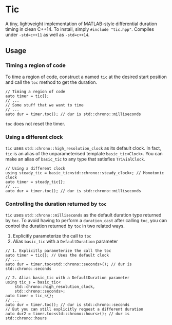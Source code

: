 # Tic
A tiny, lightweight implementation of MATLAB-style differential duration
timing in clean C++14. To install, simply `#include "tic.hpp"`. Compiles
under `-std=c++11` as well as `-std=c++14`.

## Usage
### Timing a region of code
To time a region of code, construct a named `tic` at the desired start
position and call the `toc` method to get the duration.

```
// Timing a region of code
auto timer = tic{};
// ...
// Some stuff that we want to time
// ...
auto dur = timer.toc(); // dur is std::chrono::milliseconds
```

`toc` does not reset the timer.

### Using a different clock
`tic` uses `std::chrono::high_resolution_clock` as its default
clock. In fact, `tic` is an alias of the unparameterised template
`basic_tic<Clock>`. You can make an alias of `basic_tic` to any type that
satisfies `TrivialClock`.

```
// Using a different clock
using steady_tic = basic_tic<std::chrono::steady_clock>; // Monotonic clock
auto timer = steady_tic{};
// ...
auto dur = timer.toc(); // dur is std::chrono::milliseconds
```

### Controlling the duration returned by `toc`
`tic` uses `std::chrono::milliseconds` as the default duration type
returned by `toc`. To avoid having to perform a `duration_cast` after
calling `toc`, you can control the duration returned by `toc` in two
related ways.

1. Explicitly parameterize the call to `toc`
2. Alias `basic_tic` with a `DefaultDuration` parameter

```
// 1. Explicitly parameterize the call the toc
auto timer = tic{}; // Uses the default clock
// ...
auto dur = timer.toc<std::chrono::seconds>(); // dur is std::chrono::seconds

// 2. Alias basic_tic with a DefaultDuration parameter
using tic_s = basic_tic<
	std::chrono::high_resolution_clock,
	std::chrono::seconds>;
auto timer = tic_s{};
// ...
auto dur = timer.toc(); // dur is std::chrono::seconds
// But you can still explicitly request a different duration
auto dur2 = timer.toc<std::chrono::hours>(); // dur is std::chrono::hours
```
